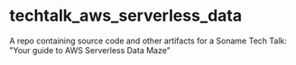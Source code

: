 # techtalk_aws_serverless_data

A repo containing source code and other artifacts for a Soname Tech Talk:  
"Your guide to AWS Serverless Data Maze"